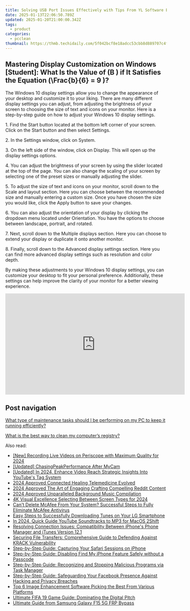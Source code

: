 ```yaml
---
title: Solving USB Port Issues Effectively with Tips From YL Software Experts
date: 2025-01-13T22:06:50.789Z
updated: 2025-01-20T21:00:00.342Z
tags:
  - product
categories:
  - pcclean
thumbnail: https://thmb.techidaily.com/5f042bcf8e18adcc53cbb8d889707c4f827028b312f2b21172b0735c2d2d47e0.jpeg
---
```


## Mastering Display Customization on Windows [Student]: What Is the Value of \(B \) if It Satisfies the Equation \(\Frac{b}{6} = 9 \)?

The Windows 10 display settings allow you to change the appearance of your desktop and customize it to your liking. There are many different display settings you can adjust, from adjusting the brightness of your screen to choosing the size of text and icons on your monitor. Here is a step-by-step guide on how to adjust your Windows 10 display settings. 

1\. Find the Start button located at the bottom left corner of your screen. Click on the Start button and then select Settings.

2\. In the Settings window, click on System.

3\. On the left side of the window, click on Display. This will open up the display settings options. 

4\. You can adjust the brightness of your screen by using the slider located at the top of the page. You can also change the scaling of your screen by selecting one of the preset sizes or manually adjusting the slider.

5\. To adjust the size of text and icons on your monitor, scroll down to the Scale and layout section. Here you can choose between the recommended size and manually entering a custom size. Once you have chosen the size you would like, click the Apply button to save your changes.

6\. You can also adjust the orientation of your display by clicking the dropdown menu located under Orientation. You have the options to choose between landscape, portrait, and rotated.

7\. Next, scroll down to the Multiple displays section. Here you can choose to extend your display or duplicate it onto another monitor.

8\. Finally, scroll down to the Advanced display settings section. Here you can find more advanced display settings such as resolution and color depth. 

By making these adjustments to your Windows 10 display settings, you can customize your desktop to fit your personal preference. Additionally, these settings can help improve the clarity of your monitor for a better viewing experience.

<!-- affiliate ads begin -->
<iframe width="560" height="315" src="https://www.youtube.com/embed/vEYkX2NJgZw?si=IaHqlqJcYipwUOht" title="YouTube video player" frameborder="0" allow="accelerometer; autoplay; clipboard-write; encrypted-media; gyroscope; picture-in-picture; web-share" referrerpolicy="strict-origin-when-cross-origin" allowfullscreen></iframe>
<!-- affiliate ads end -->

## Post navigation

[What type of maintenance tasks should I be performing on my PC to keep it running efficiently?](https://tools.techidaily.com/pcclean/products/)

[What is the best way to clean my computer’s registry?](https://tools.techidaily.com/pcclean/products/)

<ins class="adsbygoogle"
     style="display:block"
     data-ad-format="autorelaxed"
     data-ad-client="ca-pub-7571918770474297"
     data-ad-slot="1223367746"></ins>

<ins class="adsbygoogle"
     style="display:block"
     data-ad-client="ca-pub-7571918770474297"
     data-ad-slot="8358498916"
     data-ad-format="auto"
     data-full-width-responsive="true"></ins>

<span class="atpl-alsoreadstyle">Also read:</span>
<div><ul>
<li><a href="https://fox-direct.techidaily.com/new-recording-live-videos-on-periscope-with-maximum-quality-for-2024/"><u>[New] Recording Live Videos on Periscope with Maximum Quality for 2024</u></a></li>
<li><a href="https://screen-capture.techidaily.com/updated-chasingpeakperformance-after-mycam/"><u>[Updated] ChasingPeakPerformance After MyCam</u></a></li>
<li><a href="https://youtube-docs.techidaily.com/ed-in-2024-enhance-video-reach-strategic-insights-into-youtubes-tag-system/"><u>[Updated] In 2024, Enhance Video Reach Strategic Insights Into YouTube's Tag System</u></a></li>
<li><a href="https://fox-hovers.techidaily.com/2024-approved-connected-healing-telemedicine-evolved/"><u>2024 Approved Connected Healing Telemedicine Evolved</u></a></li>
<li><a href="https://some-skills.techidaily.com/2024-approved-the-art-of-engaging-crafting-compelling-reddit-content/"><u>2024 Approved The Art of Engaging Crafting Compelling Reddit Content</u></a></li>
<li><a href="https://some-tips.techidaily.com/2024-approved-unparalleled-background-music-compilation/"><u>2024 Approved Unparalleled Background Music Compilation</u></a></li>
<li><a href="https://extra-resources.techidaily.com/4k-visual-excellence-selecting-between-screen-types-for-2024/"><u>4K Visual Excellence Selecting Between Screen Types for 2024</u></a></li>
<li><a href="https://win-updates.techidaily.com/cant-delete-mcafee-from-your-system-successful-steps-to-fully-eliminate-mcafee-antivirus/"><u>Can't Delete McAfee From Your System? Successful Steps to Fully Eliminate McAfee Antivirus</u></a></li>
<li><a href="https://win-updates.techidaily.com/easy-steps-to-successfully-downloading-tunes-on-your-lg-smartphone/"><u>Easy Steps to Successfully Downloading Tunes on Your LG Smartphone</u></a></li>
<li><a href="https://youtube-tips.techidaily.com/24-quick-guide-youtube-soundtracks-to-mp3-for-macos-2shift/"><u>In 2024, Quick Guide YouTube Soundtracks to MP3 for MacOS 2Shift</u></a></li>
<li><a href="https://win-updates.techidaily.com/resolving-connection-issues-compatibility-between-iphones-phone-manager-and-itunes-version-121/"><u>Resolving Connection Issues: Compatibility Between iPhone's Phone Manager and iTunes Version 12.1</u></a></li>
<li><a href="https://win-updates.techidaily.com/securing-file-transfers-comprehensive-guide-to-defending-against-krack-vulnerability/"><u>Securing File Transfers: Comprehensive Guide to Defending Against KRACK Vulnerability</u></a></li>
<li><a href="https://win-updates.techidaily.com/step-by-step-guide-capturing-your-safari-sessions-on-iphone/"><u>Step-by-Step Guide: Capturing Your Safari Sessions on iPhone</u></a></li>
<li><a href="https://win-updates.techidaily.com/step-by-step-guide-disabling-find-my-iphone-feature-safely-without-a-passcode/"><u>Step-by-Step Guide: Disabling Find My iPhone Feature Safely without a Passcode</u></a></li>
<li><a href="https://win-updates.techidaily.com/step-by-step-guide-recognizing-and-stopping-malicious-programs-via-task-manager/"><u>Step-by-Step Guide: Recognizing and Stopping Malicious Programs via Task Manager</u></a></li>
<li><a href="https://win-updates.techidaily.com/step-by-step-guide-safeguarding-your-facebook-presence-against-hacking-and-privacy-breaches/"><u>Step-by-Step Guide: Safeguarding Your Facebook Presence Against Hacking and Privacy Breaches</u></a></li>
<li><a href="https://win-updates.techidaily.com/top-6-image-enhancement-software-picking-the-best-from-various-platforms/"><u>Top 6 Image Enhancement Software Picking the Best From Various Platforms</u></a></li>
<li><a href="https://buynow-reviews.techidaily.com/ultimate-fifa-19-game-guide-dominating-the-digital-pitch/"><u>Ultimate FIFA 19 Game Guide: Dominating the Digital Pitch</u></a></li>
<li><a href="https://bypass-frp.techidaily.com/ultimate-guide-from-samsung-galaxy-f15-5g-frp-bypass-by-drfone-android/"><u>Ultimate Guide from Samsung Galaxy F15 5G FRP Bypass</u></a></li>
</ul></div>

